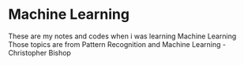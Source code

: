 # Machine Learning
These are my notes and codes when i was learning Machine Learning 
Those topics are from Pattern Recognition and Machine Learning - Christopher Bishop